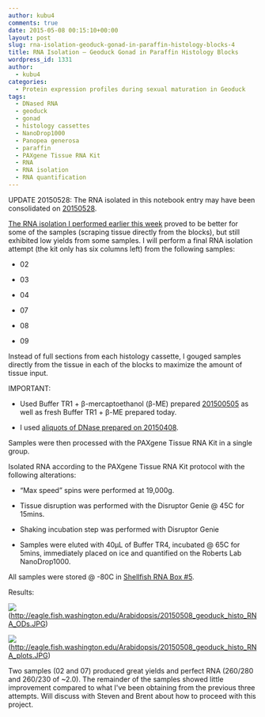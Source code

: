 ```yaml
---
author: kubu4
comments: true
date: 2015-05-08 00:15:10+00:00
layout: post
slug: rna-isolation-geoduck-gonad-in-paraffin-histology-blocks-4
title: RNA Isolation – Geoduck Gonad in Paraffin Histology Blocks
wordpress_id: 1331
author:
  - kubu4
categories:
  - Protein expression profiles during sexual maturation in Geoduck
tags:
  - DNased RNA
  - geoduck
  - gonad
  - histology cassettes
  - NanoDrop1000
  - Panopea generosa
  - paraffin
  - PAXgene Tissue RNA Kit
  - RNA
  - RNA isolation
  - RNA quantification
---
```




UPDATE 20150528: The RNA isolated in this notebook entry may have been consolidated on [20150528](https://robertslab.github.io/sams-notebook/2015/05/28/bioanalyzer-geoduck-gonad-rna-quality-assessment.html).

[The RNA isolation I performed earlier this week](https://robertslab.github.io/sams-notebook/2015/05/05/rna-isolation-geoduck-gonad-in-paraffin-histology-blocks-3.html) proved to be better for some of the samples (scraping tissue directly from the blocks), but still exhibited low yields from some samples. I will perform a final RNA isolation attempt (the kit only has six columns left) from the following samples:



    
  * 02

    
  * 03

    
  * 04

    
  * 07

    
  * 08

    
  * 09


Instead of full sections from each histology cassette, I gouged samples directly from the tissue in each of the blocks to maximize the amount of tissue input.

IMPORTANT:

    
  * Used Buffer TR1 + β-mercaptoethanol (β-ME) prepared [201500505](https://robertslab.github.io/sams-notebook/2015/05/05/rna-isolation-geoduck-gonad-in-paraffin-histology-blocks-3.html) as well as fresh Buffer TR1 + β-ME prepared today.

    
  * I used [aliquots of DNase prepared on 20150408](https://robertslab.github.io/sams-notebook/2015/04/08/rna-isolation-geoduck-foot-in-paraffin-histology-blocks.html).


Samples were then processed with the PAXgene Tissue RNA Kit in a single group.

Isolated RNA according to the PAXgene Tissue RNA Kit protocol with the following alterations:

    
  * “Max speed” spins were performed at 19,000g.

    
  * Tissue disruption was performed with the Disruptor Genie @ 45C for 15mins.

    
  * Shaking incubation step was performed with Disruptor Genie

    
  * Samples were eluted with 40μL of Buffer TR4, incubated @ 65C for 5mins, immediately placed on ice and quantified on the Roberts Lab NanoDrop1000.




All samples were stored @ -80C in [Shellfish RNA Box #5](https://docs.google.com/spreadsheet/ccc?key=0AmS_90rPaQMzcHdyU1d0MDVMLWpaTWdadnJSd0M4UUE&usp=sharing).

Results:

![](https://eagle.fish.washington.edu/Arabidopsis/20150508_geoduck_histo_RNA_ODs.JPG)(http://eagle.fish.washington.edu/Arabidopsis/20150508_geoduck_histo_RNA_ODs.JPG)

![](https://eagle.fish.washington.edu/Arabidopsis/20150508_geoduck_histo_RNA_plots.JPG)(http://eagle.fish.washington.edu/Arabidopsis/20150508_geoduck_histo_RNA_plots.JPG)



Two samples (02 and 07) produced great yields and perfect RNA (260/280 and 260/230 of ~2.0). The remainder of the samples showed little improvement compared to what I've been obtaining from the previous three attempts. Will discuss with Steven and Brent about how to proceed with this project.


